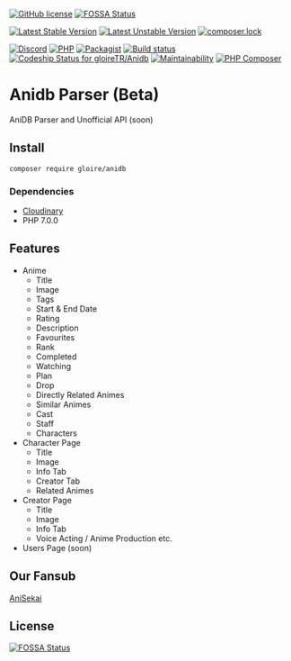 [![GitHub license](https://img.shields.io/github/license/gloireTR/Anidb)](https://github.com/gloireTR/Anidb/blob/master/LICENSE) [![FOSSA Status](https://app.fossa.com/api/projects/git%2Bgithub.com%2FgloireTR%2FAnidb.svg?type=shield)](https://app.fossa.com/projects/git%2Bgithub.com%2FgloireTR%2FAnidb?ref=badge_shield)

[![Latest Stable Version](https://poser.pugx.org/gloire/anidb/v)](//packagist.org/packages/gloire/anidb)
[![Latest Unstable Version](https://poser.pugx.org/gloire/anidb/v/unstable)](//packagist.org/packages/gloire/anidb)
[![composer.lock](https://poser.pugx.org/gloire/anidb/composerlock)](//packagist.org/packages/gloire/anidb)

[![Discord](https://img.shields.io/discord/294580763742044160.svg?label=&logo=discord&logoColor=ffffff&color=7389D8&labelColor=6A7EC2)](https://discord.gg/asDUMGHZkU)
[![PHP](https://img.shields.io/badge/PHP-%5E7.0-%230000FF)](https://www.php-fig.org/psr/)
[![Packagist](https://img.shields.io/badge/Packagist-1.3-%23000000)](https://packagist.org/packages/gloire/anidb)
[![Build status](https://ci.appveyor.com/api/projects/status/h8weqlp3s9iha029?svg=true)](https://ci.appveyor.com/project/gloireTR/anidb)
[![Codeship Status for gloireTR/Anidb](https://app.codeship.com/projects/f6734878-c95d-49b8-9779-8652ce598bec/status?branch=master)](https://app.codeship.com/projects/446085)
[![Maintainability](https://api.codeclimate.com/v1/badges/71bdf4d82762ed9c0d07/maintainability)](https://codeclimate.com/github/gloireTR/Anidb/maintainability)
[![PHP Composer](https://github.com/gloireTR/Anidb/actions/workflows/php.yml/badge.svg)](https://github.com/gloireTR/Anidb/actions/workflows/php.yml)
# Anidb Parser (Beta)
AniDB Parser and Unofficial API (soon)

## Install
```composer require gloire/anidb```
### Dependencies
- [Cloudinary](https://github.com/cloudinary/cloudinary_php)
- PHP 7.0.0
## Features
- Anime
  - Title
  - Image
  - Tags
  - Start & End Date
  - Rating
  - Description
  - Favourites
  - Rank
  - Completed
  - Watching
  - Plan
  - Drop
  - Directly Related Animes
  - Similar Animes
  - Cast
  - Staff
  - Characters
- Character Page
  - Title
  - Image
  - Info Tab
  - Creator Tab
  - Related Animes 
- Creator Page
  - Title
  - Image
  - Info Tab
  - Voice Acting / Anime Production etc.
- Users Page (soon)
## Our Fansub
[AniSekai](https://anisekai.com/)


## License
[![FOSSA Status](https://app.fossa.com/api/projects/git%2Bgithub.com%2FgloireTR%2FAnidb.svg?type=large)](https://app.fossa.com/projects/git%2Bgithub.com%2FgloireTR%2FAnidb?ref=badge_large)
